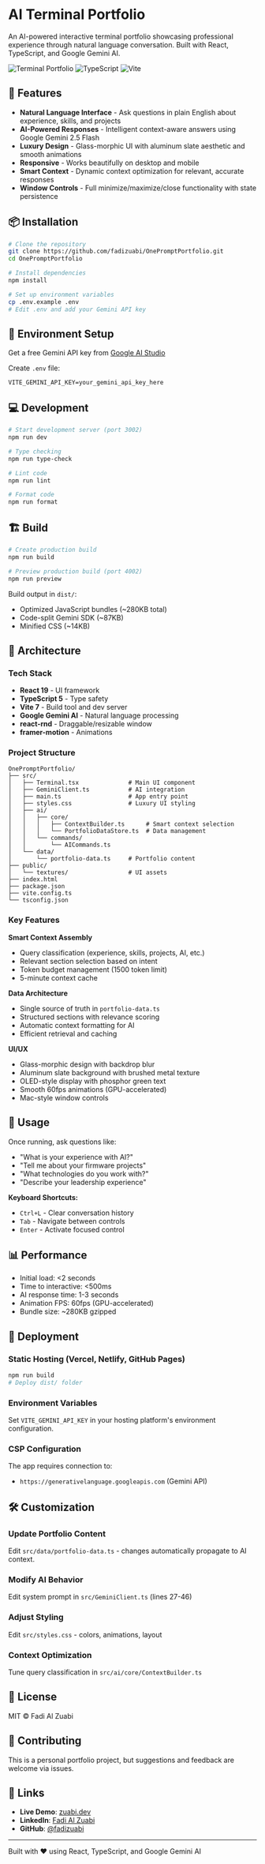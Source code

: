 # AI Terminal Portfolio

An AI-powered interactive terminal portfolio showcasing professional experience through natural language conversation. Built with React, TypeScript, and Google Gemini AI.

![Terminal Portfolio](https://img.shields.io/badge/React-19-blue) ![TypeScript](https://img.shields.io/badge/TypeScript-5-blue) ![Vite](https://img.shields.io/badge/Vite-7-purple)

## 🚀 Features

- **Natural Language Interface** - Ask questions in plain English about experience, skills, and projects
- **AI-Powered Responses** - Intelligent context-aware answers using Google Gemini 2.5 Flash
- **Luxury Design** - Glass-morphic UI with aluminum slate aesthetic and smooth animations
- **Responsive** - Works beautifully on desktop and mobile
- **Smart Context** - Dynamic context optimization for relevant, accurate responses
- **Window Controls** - Full minimize/maximize/close functionality with state persistence

## 📦 Installation

```bash
# Clone the repository
git clone https://github.com/fadizuabi/OnePromptPortfolio.git
cd OnePromptPortfolio

# Install dependencies
npm install

# Set up environment variables
cp .env.example .env
# Edit .env and add your Gemini API key
```

## 🔑 Environment Setup

Get a free Gemini API key from [Google AI Studio](https://aistudio.google.com/app/apikey)

Create `.env` file:
```env
VITE_GEMINI_API_KEY=your_gemini_api_key_here
```

## 💻 Development

```bash
# Start development server (port 3002)
npm run dev

# Type checking
npm run type-check

# Lint code
npm run lint

# Format code
npm run format
```

## 🏗️ Build

```bash
# Create production build
npm run build

# Preview production build (port 4002)
npm run preview
```

Build output in `dist/`:
- Optimized JavaScript bundles (~280KB total)
- Code-split Gemini SDK (~87KB)
- Minified CSS (~14KB)

## 🎨 Architecture

### Tech Stack
- **React 19** - UI framework
- **TypeScript 5** - Type safety
- **Vite 7** - Build tool and dev server
- **Google Gemini AI** - Natural language processing
- **react-rnd** - Draggable/resizable window
- **framer-motion** - Animations

### Project Structure
```
OnePromptPortfolio/
├── src/
│   ├── Terminal.tsx              # Main UI component
│   ├── GeminiClient.ts           # AI integration
│   ├── main.ts                   # App entry point
│   ├── styles.css                # Luxury UI styling
│   ├── ai/
│   │   ├── core/
│   │   │   ├── ContextBuilder.ts      # Smart context selection
│   │   │   └── PortfolioDataStore.ts  # Data management
│   │   └── commands/
│   │       └── AICommands.ts
│   └── data/
│       └── portfolio-data.ts     # Portfolio content
├── public/
│   └── textures/                 # UI assets
├── index.html
├── package.json
├── vite.config.ts
└── tsconfig.json
```

### Key Features

**Smart Context Assembly**
- Query classification (experience, skills, projects, AI, etc.)
- Relevant section selection based on intent
- Token budget management (1500 token limit)
- 5-minute context cache

**Data Architecture**
- Single source of truth in `portfolio-data.ts`
- Structured sections with relevance scoring
- Automatic context formatting for AI
- Efficient retrieval and caching

**UI/UX**
- Glass-morphic design with backdrop blur
- Aluminum slate background with brushed metal texture
- OLED-style display with phosphor green text
- Smooth 60fps animations (GPU-accelerated)
- Mac-style window controls

## 🎯 Usage

Once running, ask questions like:
- "What is your experience with AI?"
- "Tell me about your firmware projects"
- "What technologies do you work with?"
- "Describe your leadership experience"

**Keyboard Shortcuts:**
- `Ctrl+L` - Clear conversation history
- `Tab` - Navigate between controls
- `Enter` - Activate focused control

## 📊 Performance

- Initial load: <2 seconds
- Time to interactive: <500ms
- AI response time: 1-3 seconds
- Animation FPS: 60fps (GPU-accelerated)
- Bundle size: ~280KB gzipped

## 🚢 Deployment

### Static Hosting (Vercel, Netlify, GitHub Pages)

```bash
npm run build
# Deploy dist/ folder
```

### Environment Variables

Set `VITE_GEMINI_API_KEY` in your hosting platform's environment configuration.

### CSP Configuration

The app requires connection to:
- `https://generativelanguage.googleapis.com` (Gemini API)

## 🛠️ Customization

### Update Portfolio Content
Edit `src/data/portfolio-data.ts` - changes automatically propagate to AI context.

### Modify AI Behavior
Edit system prompt in `src/GeminiClient.ts` (lines 27-46)

### Adjust Styling
Edit `src/styles.css` - colors, animations, layout

### Context Optimization
Tune query classification in `src/ai/core/ContextBuilder.ts`

## 📝 License

MIT © Fadi Al Zuabi

## 🤝 Contributing

This is a personal portfolio project, but suggestions and feedback are welcome via issues.

## 🔗 Links

- **Live Demo**: [zuabi.dev](https://zuabi.dev)
- **LinkedIn**: [Fadi Al Zuabi](https://linkedin.com/in/fadi-alzuabi)
- **GitHub**: [@fadizuabi](https://github.com/fadizuabi)

---

Built with ❤️ using React, TypeScript, and Google Gemini AI